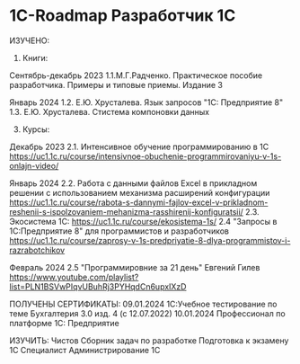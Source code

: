 # 1C-Roadmap Разработчик 1С
ИЗУЧЕНО:
1. Книги:
   
Сентябрь-декабрь 2023
1.1.М.Г.Радченко. Практическое пособие разработчика. Примеры и типовые приемы. Издание 3

Январь 2024
1.2. Е.Ю. Хрусталева. Язык запросов "1С: Предприятие 8"
1.3. Е.Ю. Хрусталева. Стистема компоновки данных
   
3. Курсы:
   
Декабрь 2023
2.1. Интенсивное обучение программированию в 1С https://uc1.1c.ru/course/intensivnoe-obuchenie-programmirovaniyu-v-1s-onlajn-video/

Январь 2024
2.2. Работа с данными файлов Excel в прикладном решении с использованием механизма расширений конфигурации https://uc1.1c.ru/course/rabota-s-dannymi-fajlov-excel-v-prikladnom-reshenii-s-ispolzovaniem-mehanizma-rasshirenij-konfiguratsii/
2.3. Экосистема 1С: https://uc1.1c.ru/course/ekosistema-1s/
2.4 "Запросы в 1С:Предприятие 8" для программистов и разработчиков  https://uc1.1c.ru/course/zaprosy-v-1s-predpriyatie-8-dlya-programmistov-i-razrabotchikov

Февраль 2024
2.5 "Программировние за 21 день" Евгений Гилев https://www.youtube.com/playlist?list=PLN1BSVwPIqvUBuhRj3PYHqdCn6upxIXzD
   
ПОЛУЧЕНЫ СЕРТИФИКАТЫ:
09.01.2024 1С:Учебное тестирование по теме Бухгалтерия 3.0 изд. 4 (с 12.07.2022)
10.01.2024 Профессионал по платформе 1С: Предприятие
   
ИЗУЧИТЬ:
Чистов Сборник задач по разработке
Подготовка к экзамену 1С Специалист
Администрирование 1С
